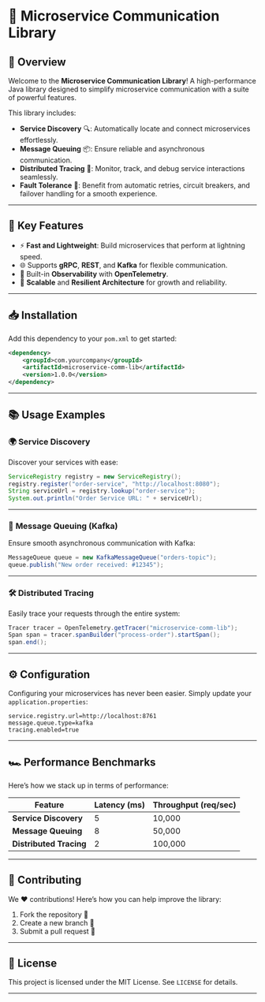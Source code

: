  

# 🚀 **Microservice Communication Library**

## 🌟 **Overview**

Welcome to the **Microservice Communication Library**! A high-performance Java library designed to simplify microservice communication with a suite of powerful features.

This library includes:

- **Service Discovery** 🔍: Automatically locate and connect microservices effortlessly.
- **Message Queuing** 📦: Ensure reliable and asynchronous communication.
- **Distributed Tracing** 🧭: Monitor, track, and debug service interactions seamlessly.
- **Fault Tolerance** 💪: Benefit from automatic retries, circuit breakers, and failover handling for a smooth experience.

---

## 🌈 **Key Features**

- ⚡ **Fast and Lightweight**: Build microservices that perform at lightning speed.
- 🌐 Supports **gRPC**, **REST**, and **Kafka** for flexible communication.
- 🔭 Built-in **Observability** with **OpenTelemetry**.
- 🔄 **Scalable** and **Resilient Architecture** for growth and reliability.

---

## 📥 **Installation**

Add this dependency to your `pom.xml` to get started:

```xml
<dependency>
    <groupId>com.yourcompany</groupId>
    <artifactId>microservice-comm-lib</artifactId>
    <version>1.0.0</version>
</dependency>
```

---

## 📚 **Usage Examples**

### 🌍 **Service Discovery**

Discover your services with ease:

```java
ServiceRegistry registry = new ServiceRegistry();
registry.register("order-service", "http://localhost:8080");
String serviceUrl = registry.lookup("order-service");
System.out.println("Order Service URL: " + serviceUrl);
```
 

---

### 📡 **Message Queuing (Kafka)**

Ensure smooth asynchronous communication with Kafka:

```java
MessageQueue queue = new KafkaMessageQueue("orders-topic");
queue.publish("New order received: #12345");
```
 
---

### 🛠️ **Distributed Tracing**

Easily trace your requests through the entire system:

```java
Tracer tracer = OpenTelemetry.getTracer("microservice-comm-lib");
Span span = tracer.spanBuilder("process-order").startSpan();
span.end();
```
 
---

## ⚙️ **Configuration**

Configuring your microservices has never been easier. Simply update your `application.properties`:

```properties
service.registry.url=http://localhost:8761
message.queue.type=kafka
tracing.enabled=true
```

---

## 🏎️ **Performance Benchmarks**

Here’s how we stack up in terms of performance:

| Feature             | Latency (ms) | Throughput (req/sec) |
|---------------------|--------------|----------------------|
| **Service Discovery** | 5            | 10,000               |
| **Message Queuing**   | 8            | 50,000               |
| **Distributed Tracing** | 2          | 100,000              |

---

## 🤝 **Contributing**

We ❤️ contributions! Here’s how you can help improve the library:

1. Fork the repository 🍴
2. Create a new branch 🌱
3. Submit a pull request 🚀

---

## 📜 **License**

This project is licensed under the MIT License. See `LICENSE` for details.

---
 
